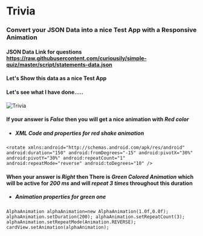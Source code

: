 # Trivia
### Convert your JSON Data into a nice Test App with a Responsive Animation 

#### JSON Data Link for questions https://raw.githubusercontent.com/curiousily/simple-quiz/master/script/statements-data.json
#### Let's Show this data as a nice  Test App 

#### Let's see what I have done.....

![Trivia](https://user-images.githubusercontent.com/58872658/98260363-41466a80-1fa9-11eb-9f6e-f50b0ae2df2e.gif)

#### If your answer is _False_ then you will get a nice animation with _Red color_ 

- ##### XML Code and properties for red shake animation

`<rotate
    xmlns:android="http://schemas.android.com/apk/res/android"
    android:duration="150"
    android:fromDegrees="-15"
    android:pivotX="30%"
    android:pivotY="30%"
    android:repeatCount="1"
    android:repeatMode="reverse"
    android:toDegrees="10" />`
    

 #### When your answer is _Right_ then There is _Green Colored Animation_ which will be active for _200 ms_ and will _repeat 3 times_ throughout this duration

- ##### Animation properties for green one 

`AlphaAnimation alphaAnimation=new AlphaAnimation(1.0f,0.0f);
        alphaAnimation.setDuration(200);
        alphaAnimation.setRepeatCount(3);
        alphaAnimation.setRepeatMode(Animation.REVERSE);
        cardView.setAnimation(alphaAnimation);`

